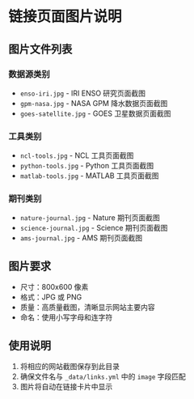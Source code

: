 # 链接页面图片说明

## 图片文件列表

### 数据源类别
- `enso-iri.jpg` - IRI ENSO 研究页面截图
- `gpm-nasa.jpg` - NASA GPM 降水数据页面截图
- `goes-satellite.jpg` - GOES 卫星数据页面截图

### 工具类别
- `ncl-tools.jpg` - NCL 工具页面截图
- `python-tools.jpg` - Python 工具页面截图
- `matlab-tools.jpg` - MATLAB 工具页面截图

### 期刊类别
- `nature-journal.jpg` - Nature 期刊页面截图
- `science-journal.jpg` - Science 期刊页面截图
- `ams-journal.jpg` - AMS 期刊页面截图

## 图片要求
- 尺寸：800x600 像素
- 格式：JPG 或 PNG
- 质量：高质量截图，清晰显示网站主要内容
- 命名：使用小写字母和连字符

## 使用说明
1. 将相应的网站截图保存到此目录
2. 确保文件名与 `_data/links.yml` 中的 `image` 字段匹配
3. 图片将自动在链接卡片中显示
